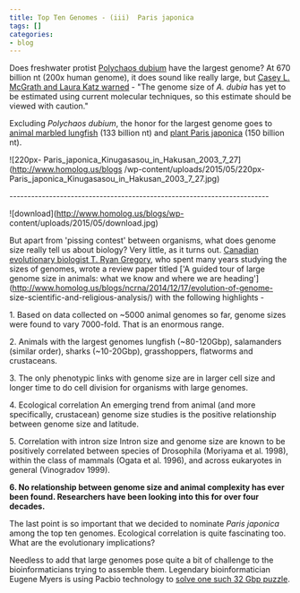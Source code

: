 ```yaml
---
title: Top Ten Genomes - (iii)  Paris japonica
tags: []
categories:
- blog
---
```

Does freshwater protist [Polychaos
dubium](http://en.wikipedia.org/wiki/Polychaos_dubium) have the largest
genome? At 670 billion nt (200x human genome), it does sound like really
large, but [Casey L. McGrath and Laura Katz
warned](http://www.sciencedirect.com/science/article/pii/S0169534703003239) \-
"The genome size of _A. dubia_ has yet to be estimated using current molecular
techniques, so this estimate should be viewed with caution."
<!--more-->

Excluding _Polychaos dubium_, the honor for the largest genome goes to [animal
marbled lungfish](http://en.wikipedia.org/wiki/Marbled_lungfish) (133 billion
nt) and [plant Paris japonica](http://en.wikipedia.org/wiki/Paris_japonica)
(150 billion nt).

![220px-
Paris_japonica_Kinugasasou_in_Hakusan_2003_7_27](http://www.homolog.us/blogs
/wp-content/uploads/2015/05/220px-
Paris_japonica_Kinugasasou_in_Hakusan_2003_7_27.jpg)

\------------------------------------------------------------------------

![download](http://www.homolog.us/blogs/wp-
content/uploads/2015/05/download.jpg)

But apart from 'pissing contest' between organisms, what does genome size
really tell us about biology? Very little, as it turns out. [Canadian
evolutionary biologist T. Ryan
Gregory](http://en.wikipedia.org/wiki/T._Ryan_Gregory), who spent many years
studying the sizes of genomes, wrote a review paper titled ['A guided tour of
large genome size in animals: what we know and where we are
heading'](http://www.homolog.us/blogs/ncrna/2014/12/17/evolution-of-genome-
size-scientific-and-religious-analysis/) with the following highlights -

1\. Based on data collected on ~5000 animal genomes so far, genome sizes were
found to vary 7000-fold. That is an enormous range.

2\. Animals with the largest genomes lungfish (~80-120Gbp), salamanders
(similar order), sharks (~10-20Gbp), grasshoppers, flatworms and crustaceans.

3\. The only phenotypic links with genome size are in larger cell size and
longer time to do cell division for organisms with large genomes.

4\. Ecological correlation An emerging trend from animal (and more
specifically, crustacean) genome size studies is the positive relationship
between genome size and latitude.

5\. Correlation with intron size Intron size and genome size are known to be
positively correlated between species of Drosophila (Moriyama et al. 1998),
within the class of mammals (Ogata et al. 1996), and across eukaryotes in
general (Vinogradov 1999).

**6\. No relationship between genome size and animal complexity has ever been found. Researchers have been looking into this for over four decades.**

The last point is so important that we decided to nominate _Paris japonica_
among the top ten genomes. Ecological correlation is quite fascinating too.
What are the evolutionary implications?

Needless to add that large genomes pose quite a bit of challenge to the
bioinformaticians trying to assemble them. Legendary bioinformatician Eugene
Myers is using Pacbio technology to [solve one such 32 Gbp
puzzle](https://dazzlerblog.wordpress.com/2014/12/07/dazzling-postdoc/).


